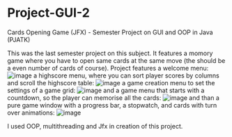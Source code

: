 # Project-GUI-2
Cards Opening Game (JFX) - Semester Project on GUI and OOP in Java (PJATK)

This was the last semester project on this subject.
It features a momory game where you have to open same cards at the same move (the should be a even number of cards of course).
Project features a welcome menu:
![image](https://github.com/LaneyBlack/Project-GUI-2/assets/44290162/634addeb-92bd-496d-837d-dbfde6273ada)
a highscore menu, where you can sort player scores by columns and scroll the highscore table:
![image](https://github.com/LaneyBlack/Project-GUI-2/assets/44290162/6467d9ab-50f6-46d4-a07d-89d853f6e856)
a game creation menu to set the settings of a game grid:
![image](https://github.com/LaneyBlack/Project-GUI-2/assets/44290162/af0f016c-4194-4eee-b5c9-c74809170206)
and a game menu that starts with a countdown, so the player can memorise all the cards:
![image](https://github.com/LaneyBlack/Project-GUI-2/assets/44290162/975266f1-d31c-471f-b496-ea9a0d9eb4a5)
and than a pure game window with a progress bar, a stopwatch, and cards with turn over animations:
![image](https://github.com/LaneyBlack/Project-GUI-2/assets/44290162/adeaf7bb-3719-4933-b3b7-271222290b0e)

I used OOP, multithreading and Jfx in creation of this project.



